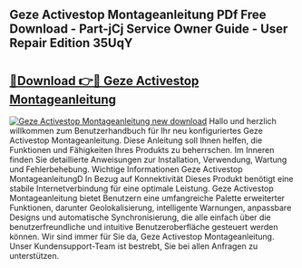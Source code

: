 ## Geze Activestop Montageanleitung PDf Free Download - Part-jCj Service Owner Guide - User Repair Edition 35UqY

# <h2><a href="http://df6qd5q.blite.top/?on=Geze+Activestop+Montageanleitung">🔗Download 👉🔴 Geze Activestop Montageanleitung</a></h2>

[![Geze Activestop Montageanleitung new download](https://i.imgur.com/lujVjoI.png)](http://df6qd5q.blite.top/?on=Geze+Activestop+Montageanleitung)
Hallo und herzlich willkommen zum Benutzerhandbuch für Ihr neu konfiguriertes Geze Activestop Montageanleitung. Diese Anleitung soll Ihnen helfen, die Funktionen und Fähigkeiten Ihres Produkts zu beherrschen. Im Inneren finden Sie detaillierte Anweisungen zur Installation, Verwendung, Wartung und Fehlerbehebung. Wichtige Informationen Geze Activestop MontageanleitungD In Bezug auf Konnektivität Dieses Produkt benötigt eine stabile Internetverbindung für eine optimale Leistung. Geze Activestop Montageanleitung bietet Benutzern eine umfangreiche Palette erweiterter Funktionen, darunter Geolokalisierung, intelligente Warnungen, anpassbare Designs und automatische Synchronisierung, die alle einfach über die benutzerfreundliche und intuitive Benutzeroberfläche gesteuert werden können. Wir sind immer für Sie da, Geze Activestop Montageanleitung. Unser Kundensupport-Team ist bestrebt, Sie bei allen Anfragen zu unterstützen.
